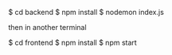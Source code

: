 $ cd backend
$ npm install
$ nodemon index.js

then in another terminal

$ cd frontend
$ npm install
$ npm start